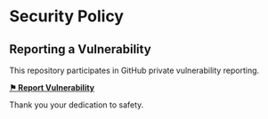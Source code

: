 # Security Policy

## Reporting a Vulnerability

This repository participates in GitHub private vulnerability reporting.

[__⚑ Report Vulnerability__](./../../security/advisories/new)

Thank you your dedication to safety.

